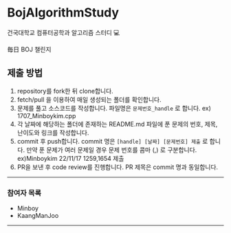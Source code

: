 # BojAlgorithmStudy

건국대학교 컴퓨터공학과 알고리즘 스터디 💻

毎日 BOJ 챌린지

## 제출 방법
1. repository를 fork한 뒤 clone합니다.
2. fetch/pull 을 이용하여 매일 생성되는 폴더를 확인합니다.
3. 문제를 풀고 소스코드를 작성합니다. 파일명은 `문제번호_handle` 로 합니다. ex) 1707_Minboykim.cpp
4. 각 날짜에 해당하는 폴더에 존재하는 README.md 파일에 푼 문제의 번호, 제목, 난이도와 링크를 작성합니다.
5. commit 후 push합니다. commit 명은 `[handle] [날짜] [문제번호] 제출` 로 합니다. 만약 푼 문제가 여러 문제일 경우 문제 번호를 콤마 (,) 로 구분합니다. ex)Minboykim 22/11/17 1259,1654 제출 
6. PR을 보낸 후 code review를 진행합니다. PR 제목은 commit 명과 동일합니다.

---
### 참여자 목록
* Minboy
* KaangManJoo
---
